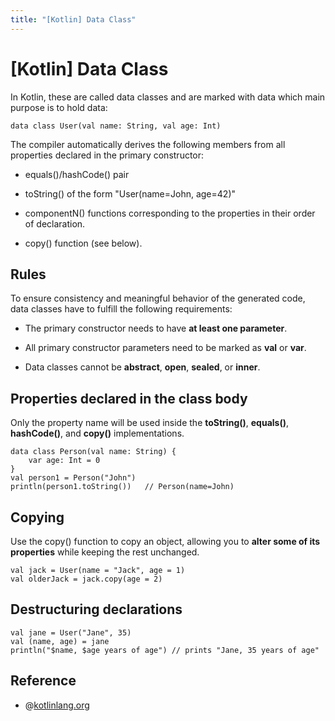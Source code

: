 ```yaml
---
title: "[Kotlin] Data Class"
---
```


# [Kotlin] Data Class

In Kotlin, these are called data classes and are marked with data which main purpose is to hold data:

```
data class User(val name: String, val age: Int)
```

The compiler automatically derives the following members from all properties declared in the primary constructor:

+ equals()/hashCode() pair

+ toString() of the form "User(name=John, age=42)"

+ componentN() functions corresponding to the properties in their order of declaration.

+ copy() function (see below).

## Rules

To ensure consistency and meaningful behavior of the generated code, data classes have to fulfill the following requirements:

+ The primary constructor needs to have **at least one parameter**.

+ All primary constructor parameters need to be marked as **val** or **var**.

+ Data classes cannot be **abstract**, **open**, **sealed**, or **inner**.

## Properties declared in the class body

Only the property name will be used inside the **toString()**, **equals()**, **hashCode()**, and **copy()** implementations.

```
data class Person(val name: String) {
    var age: Int = 0
}
val person1 = Person("John")
println(person1.toString())   // Person(name=John)
```



## Copying

Use the copy() function to copy an object, allowing you to **alter some of its properties** while keeping the rest unchanged.

```
val jack = User(name = "Jack", age = 1)
val olderJack = jack.copy(age = 2)
```

## Destructuring declarations

```
val jane = User("Jane", 35)
val (name, age) = jane
println("$name, $age years of age") // prints "Jane, 35 years of age"
```

## Reference

+ @[kotlinlang.org](https://kotlinlang.org/docs/data-classes.html)
